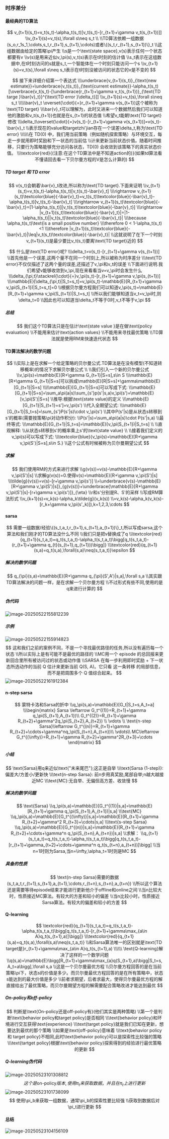    

### 时序差分

#### 最经典的TD算法

$$
v_{t+1}(s_t)=v_t(s_t)-\alpha_t(s_t)[v_t(s_t)-[r_{t+1}+\gamma v_t(s_{t+1})]]
\\v_{t+1}(s)=v_t(s),\forall s\neq s_t
\\
\\TD算法依赖一组数据(s_o,r_1s_1,\cdots,s_t,r_{t+1},s_{t+1},\cdots)或者\{(s_t,r_{t+1},s_{t+1})\}_t
\\这组数据由给定的策略\pi产生
\\s是一个\text{state space},v(s)表示任何一个状态都要有v
\\v(s)是用来近似v_\pi(s),v_t(s)表示在t时刻的估计值
\\s_t表示在这组数据中,在t时刻访问的s就是s_t,一个智能体在一个时刻只能访问一个s
\\v_{t+1}(s)=v_t(s),\forall s\neq s_t表示在t时刻没被访问的状态它的v是不变的
$$

$$
接下来详细介绍第一个表达式
\\\underbrace{v_{t+1}(s_t)}_{\text{new estimate}}=\underbrace{v_t(s_t)}_{\text{current estimate}}-\alpha_t(s_t)[\overbrace{v_t(s_t)-[\underbrace{r_{t+1}+\gamma v_t(s_{t+1})}_{\text{TD targe }\bar{v}_t}}^{\text{TD error }\delta_t}]]
\\v_{t+1}(s)=v_t(s),\forall s\neq s_t
\\\\\bar{v}_t \overset{\cdot}{=}r_{t+1}+\gamma v(s_{t+1})这个被称为\text{TD target}
\\\bar{v}_t可以理解为，此时又进来一个数据然后我们可以知道他的激励和v_t(s_{t+1})也就是在s_{t+1}的状态值
\\希望v_t能朝\text{TD target}修改
\\\delta_t\overset{\cdot}{=}v(s_t)-[r_{t+1}+\gamma v(s_{t+1})]=v(s_t)-\bar{v}_t
\\表示现在的value和targetzhi'jian存在一个误差\delta_t,称为\text{TD error}
\\\\\\在 TD(0) 中，我们用当前策略（例如随机探索策略）与环境交互，每走一步就用即时奖励和下一状态的当前估
\\计来更新当前状态价值。随着时间推移，只要行为策略能够充分访问各状态，TD(0) 会收敛到该策略下的真实状态价值。
\\\textcolor{red}{(注意:在这个TD算法中是不知道action的)}(如果td算法看不懂请回去看一下贝尔曼方程的V是怎么计算的)
$$

##### TD target 和 TD error

$$
v(s_t)会朝着\bar{v}_t改进,所以称为\text{TD target}.下面来证明
\\v_{t+1}(s_t)=v_t(s_t)-\alpha_t(s_t)[v_t(s_t)-\bar{v}_t]
\\\rightarrow v_{t+1}(s_t)\textcolor{blue}{-\bar{v}_t}=v_t(s_t)\textcolor{blue}{-\bar{v}_t}-\alpha_t(s_t)[v_t(s_t)-\bar{v}_t]
\\\rightarrow v_{t+1}(s_t)\textcolor{blue}{-\bar{v}_t}=[1-\alpha_t(s_t)][v_t(s_t)\textcolor{blue}{-\bar{v}_t}]
\\\rightarrow |v_{t+1}(s_t)\textcolor{blue}{-\bar{v}_t}|=|1-\alpha_t(s_t)||v_t(s_t)\textcolor{blue}{-\bar{v}_t}|
\\\because \alpha_t(s_t)\text{is a small positive number}
\\\therefore 0 < 1-\alpha_t(s_t) <1
\\\therefore |v_{t+1}(s_t)\textcolor{blue}{-\bar{v}_t}|\leq|v_t(s_t)\textcolor{blue}{-\bar{v}_t}|
\\这就说明了在下一个时刻v_{t+1}(s_t)是最少要比v_t(s_t)要离\text{TD target}近的
$$


$$
什么是\text{TD error}呢?
\\\delta_t=v(s_t)-[r_{t+1}+\gamma v(s_{t+1})]
\\首先他是一个误差,这两个量不在同一个时刻上,所以被称为时序差分
\\\text{TD error}不仅仅描述了这两个量的误差,还描述了v_\pi和v_t的误差
\\下面进行说明.我们希望v能够收敛到v_\pi,现在来看看当v=v_\pi时会发生什么
\\\delta_{\pi,t}\stackrel{\cdot}{=}v_\pi(s_t)-[r_{t+1}+\gamma v_\pi(s_{t+1})]
\\\mathbb{E}[\delta_{\pi,t}|S_t=s_t]=v_\pi(s_t)-\mathbb{E}[R_{t+1}+\gamma v_\pi(S_{t+1})|S_t=s_t]=0
\\根据贝尔曼方程我们可以知道v_\pi(s_t)=\mathbb{E}[R_{t+1}+\gamma v_\pi(S_{t+1})|S_t=s_t]
\\所以我们能够知道当v_t=v_\pi时,则\delta_t=0
\\因此也可以知道当\delta_t不等于0时,v_t不等于v_\pi
$$

##### 总结

$$
我们这个TD算法只是在估计\text{state value }是在做\text{policy evaluation}
\\不能用来估计\text{action values}
\\不能用来寻找最优策略
\\TD算法就是使用RM来快速迭代状态
$$

#### TD算法解决的数学问题

$$
\\实际上是在求解一个给定策略的贝尔曼公式.TD算法是在没有模型(不知道转移概率)的情况下求解贝尔曼公式
\\
\\我们引入一个新的贝尔曼公式
\\v_\pi(s)=\mathbb{E}[R+\gamma G_{t+1}|S=s],s\in S
\\\mathbb{E}[R+\gamma G_{t+1}|S=s]可以拆成\mathbb{E}[R|S=s]+\gamma\mathbb{E}[G_{t+1}|S=s]
\\\\\mathbb{E}[G_{t+1}|S=s]可以写成下式:
\\\mathbb{E}[G_{t+1}|S=s]=\sum_a\pi(a|s)\sum_{s'}p(s'|s,a)v_\pi(s')=\mathbb{E}[v_\pi(S')|S=s]
\\推导:根据\text{state value}的定义
\\\mathbb{E}[G_{t+1}|S_{t+1}=s']=v_\pi(s')
\\代入全期望公式:
\\\mathbb{E}[G_{t+1}|S_t=s]=\sum_{s'}P(s'|s)\cdot v_\pi(s')
\\其中P(s'|s)是从状态s转移到s'的概率(需要按策略\pi对动作积分):
\\P(s'|s)=\sum_a\pi(a|s)\cdot P(s'|s,a)
\\最终等式:
\\\mathbb{E}[G_{t+1}|S_t=s]=\mathbb{E}[v_\pi(S_{t+1})|S_t=s]
\\
\\直观解释:
\\从状态s转移到s'的概率乘上s'的\text{state value}
\\
\\接着我们定义的v_\pi(s)可以写成下式:
\\\textcolor{blue}{v_\pi(s)=\mathbb{E}[R+\gamma v_\pi(S')|S=s],s\in S.}
\\这个公式有时候被称为贝尔曼期望公式
$$

##### 求解


$$
我们使用RM的方式来进行求解
\\g(v(s))=v(s)-\mathbb{E}[R+\gamma v_\pi(S')|s]
\\求解g(v(s))=0.使得v(s)=\mathbb{E}[R+\gamma v_\pi(S')|s]
\\\tilde{g}(v(s))=v(s)-[r+\gamma v_\pi(s')]
\\=\underbrace{v(s)-\mathbb{E}[R+\gamma v_\pi(S')|s]}_{g(v(s))}+\underbrace{\mathbb{E}[R+\gamma v_\pi(S')|s]-[r+\gamma v_\pi(s')]}_{\eta}
\\r和s'分别是R、S'的采样
\\写成RM算法形式
\\v_{k+1}(s)=v_k(s)-\alpha_k\tilde{g}(v_k(s))
\\=v_k(s)-\alpha_k(v_k(s)-[r_k+\gamma v_\pi(s'_k)]),k=1,2,3,\cdots
$$

#### sarsa

$$
需要一组数据/经验\{(s_t,a_t,r_{t+1},s_{t+1},a_{t+1})\}_t,所以写成sarsa,这个算法和我们刚才的TD算法没什么不同
\\我们只是把v替换成了q
\\\textcolor{red}{q_{t+1}(s_t,a_t)=q_t(s_t,a_t)-\alpha_t(s_t,a_t)\bigg[q_t(s_t,a_t)-(r_{t+1}+\gamma q_{t}(s_{t+1},q_{t+1}))\bigg]}
\\\textcolor{red}{q_{t+1}(s,a)=q_t(s,a),\forall(s,a)\neq(s_t,a_t)}\epsilon
$$

##### 解决的数学问题

$$
q_{\pi}(s,a)=\mathbb{E}[R+\gamma q_{\pi}(S',A')|s,a],\forall s,a
\\其实跟TD算法解决的问题一样，是在求解一个贝尔曼方程
\\不过形式有些不同,使用的是q来进行计算的
$$

##### 伪代码

![image-20250522155812239](./image/image-20250522155812239.png)

##### 示例

![image-20250522155914823](./image/image-20250522155914823.png)
$$
这和我们之前的案例不同，不是一个寻找最优路径的任务,所以没有遍历每一个状态
\\所以实际上是有可能不是最优的路径的
\\MC用一个 episode 的总回报来更新回合里所有被访问过的状态或动作值
\\SARSA 在每一步利用即时奖励 + 下一状态所选动作的当前 Q 估计来更新当前 Q(S, A)。它只看 这一条转移 的局部信息，而不是把周围多个 Q 值综合起来。
$$
![image-20250522161912384](./image/image-20250522161912384.png)

 



#### n-step sarsa

$$
蒙特卡洛和Sarsa的折中
\\q_\pi(s,a)=\mathbb{E}[G_t|S_t=s,A_t=a]
\\\begin{matrix}
Sarsa \leftarrow G_t^{(1)}=R_{t+1}+\gamma q_\pi(S_{t+1},A_{t+1})\\
G_t^{(2)}=R_{t+1}+\gamma R_{t+2}+\gamma^2q_\pi(S_{t+2},A_{t+2}) \\
\vdots \\
\text{n-step Sarsa}\leftarrow G_t^{(n)}=R_{t+1}+\gamma R_{t+2}+\cdots+\gamma^nq_\pi(S_{t+n},A_{t+n})\\
\vdots\\
MC\leftarrow G_t^{(\infty)}=R_{t+1}+\gamma R_{t+2}+\gamma^2R_{t+3}+\cdots
\end{matrix}
$$

##### 小结

$$
\text{Sarsa}用q来近似\text{"未来尾巴"};这正是自举
\\\text{Sarsa (1-step)}:偏差大/方差小/更新快
\\\text{n-step Sarsa}: 前n步用真奖励,尾部自举;n越大越接近MC
\\\text{MC}:无自举、无偏但高方差、收敛慢
$$



##### 解决的数学问题

$$
\text{Sarsa}
\\q_\pi(s,a)=\mathbb{E}[G_t^{(1)}|s,a]=\mathbb{E}[R_{t+1}+\gamma q_\pi(S_{t+1},A_{t+1})|s,a]
\\\text{MC}
\\q_\pi(s,a)=\mathbb{E}[G_t^{(\infty)}|s,a]=\mathbb{E}[R_{t+1}+\gamma R_{t+2}+\gamma^2 R_{t+3}+\cdots|s,a]
\\\text{s-step Sarsa}
\\q_\pi(s,a)=\mathbb{E}[G_t^{(n)}|s,a]=\mathbb{E}[R_{t+1}+\gamma R_{t+2}+\cdots+\gamma^n q_\pi(S_{t+n},A_{t+n})|s,a]
\\求解：
\\q_{t+1}(s_t,a_t)=q_t(s_t,a_t)-\alpha_t(s_t,a_t)\bigg[q_t(s_t,a_t)-[r_{t+1}+\gamma_{t+2}+\cdots+\gamma^n q_t(s_{t+n},a_{t+n})]\bigg]
\\当n=1时则为Sarsa,当n=\infty,\alpha_t=1时则是MC
$$

##### 具备的性质

$$
\text{n-step Sarsa}需要的数据(s_t,a_t,r_{t+1},s_{t+1},a_{t+1},\cdots,r_{t+n},s_{t+n},a_{t+n})
\\所以这个算法还是需要等待episode结束才能进行更新他介于offline和online之间
\\当n比较大时，性质接近MC算法。有较大的方差和较小的偏差
\\当n比较小时，性质接近Sarsa算法。有较大的偏差和较小的方差
$$

#### Q-learning

$$
\textcolor{red}{q_{t+1}(s_t,a_t)=q_t(s_t,a_t)-\alpha_t(s_t,a_t)\bigg[q_t(s_t,a_t)-[r_{t+1}+\gamma\max_{a\in A}q_t(s_{t+1},a)]\bigg]}
\\\textcolor{red}{q_{t+1}(s,a)=q_t(s,a),\forall(s,a)\neq(s_t,a_t)}
\\和Sarsa算法唯一的区别就是\text{TD target是}r_{t+1}+\gamma\max_{a\in A}q_t(s_{t+1},a)
\\\\\\
\text{Q-learning}解决了这样的一个数学问题
\\q(s,a)=\mathbb{E}\bigg[R_{t+1}+\gamma\max_{a}q(S_{t+1},a)\bigg|S_t=s,A_t=a\bigg],\forall s,a
\\这是一个贝尔曼最优方程
\\贝尔曼方程回答的是在当前策略\pi下，状态s的价值是多少。而贝尔曼最优方程回答的是在所有策略中，状态s能达到的最大价值是多少
\\前者求期望，后者求最大，使得贝尔曼最优方程的解直接给出了最优策略，而贝尔曼期望方程的解需要配合策略改进才能达到最优
$$

##### On-policy和off-policy

$$
判断是\text{On-policy还是off-policy有}(他们其实是两种策略)
\\第一个是判断\text{behavior policy和target policy}是否相同
\\\text{behavior policy}和环境进行交互获得\text{experience}
\\\text{target policy}就是我们已知在更新，想要达到最优的那个策略
\\如果是\text{off-policy}意味着
\\\text{behavior policy 和 target policy}不相同,此时\text{behavior policy}可以是探索性比较强的策略
\\\text{tartget policy}根据\text{behavior policy}探索得到的经验进行最优策略的更新
$$

##### Q-learning伪代码

![image-20250523101308812](./image/image-20250523101308812.png)
$$
这个是\text{on-policy}版本,使用\pi_{t}来获取数据，并且在\pi_{t}上进行更新
$$
![image-20250523101738099](./image/image-20250523101738099.png)
$$
使用\pi_b来获取一组数据，通常\pi_b的探索性要比较强
\\获取到数据后对\pi_t进行更新
$$

#### 总结

![image-20250523104156109](./image/image-20250523104156109.png)
